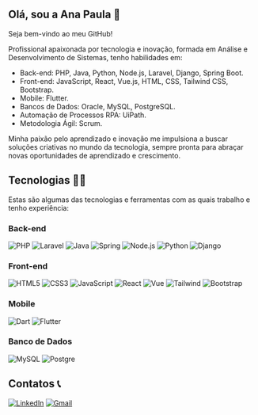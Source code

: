 ## Olá, sou a Ana Paula 👋

Seja bem-vindo ao meu GitHub! 

Profissional apaixonada por tecnologia e inovação, formada em Análise e Desenvolvimento de Sistemas, tenho habilidades em:

- Back-end: PHP, Java, Python, Node.js, Laravel, Django, Spring Boot.
- Front-end: JavaScript, React, Vue.js, HTML, CSS, Tailwind CSS, Bootstrap.
- Mobile: Flutter.
- Bancos de Dados: Oracle, MySQL, PostgreSQL.
- Automação de Processos RPA: UiPath.
- Metodologia Ágil: Scrum.

Minha paixão pelo aprendizado e inovação me impulsiona a buscar soluções criativas no mundo da tecnologia, sempre pronta para abraçar novas oportunidades de aprendizado e crescimento.

## Tecnologias 👩‍💻

Estas são algumas das tecnologias e ferramentas com as quais trabalho e tenho experiência:

### **Back-end**

![PHP](https://img.shields.io/badge/PHP-777BB4?style=for-square&logo=spring&logoColor=white)
![Laravel](https://img.shields.io/badge/Laravel-FF2D20?style=for-square&logo=spring&logo=laravel&logoColor=white)
![Java](https://img.shields.io/badge/-Java-007396?style=for-square&logo=java)
![Spring](https://img.shields.io/badge/-Spring-6DB33F?style=for-square&logo=spring&logoColor=white)
![Node.js](https://img.shields.io/badge/Node.js-43853D?style=for-square&logo=node.js&logoColor=white)
![Python](https://img.shields.io/badge/Python-14354C?style=for-square&logo=spring&logoColor=white)
![Django](https://img.shields.io/badge/Django-092E20?style=for-square&logo=django&logoColor=white)

### **Front-end**

![HTML5](https://img.shields.io/badge/-HTML5-E34F26?style=for-square&logo=html5&logoColor=white)
![CSS3](https://img.shields.io/badge/-CSS3-1572B6?style=for-square&logo=css3)
![JavaScript](https://img.shields.io/badge/-JavaScript-black?style=for-square&logo=javascript)
![React](https://img.shields.io/badge/React-20232A?style=-square&logo=react&logoColor=61DAFB&logoColor=white)
![Vue](https://img.shields.io/badge/Vue.js-35495E?style=-square&logo=vue.js&logoColor=4FC08D&logoColor=white)
![Tailwind](https://img.shields.io/badge/Tailwind_CSS-38B2AC?style=-square&logo=tailwind-css&logoColor=white&logoColor=white)
![Bootstrap](https://img.shields.io/badge/Bootstrap-563D7C?style=-square&logo=bootstrap&logoColor=white&logoColor=white)

### **Mobile**

![Dart](https://img.shields.io/badge/Dart-0175C2?style=for-square&logo=dart&logoColor=white)
![Flutter](https://img.shields.io/badge/Flutter-02569B?style=for-square&logo=flutter&logoColor=white)


### **Banco de Dados**

![MySQL](https://img.shields.io/badge/MySQL-00000F?style=for-square&logo=spring&logoColor=white)
![Postgre](https://img.shields.io/badge/PostgreSQL-316192?style=-square&logo=postgresql&logoColor=white)

## Contatos 📞 

<a href="https://www.linkedin.com/in/ana-paula-gomes-guimaraes/" target="_blank"><img src="https://img.shields.io/badge/-LinkedIn-%230077B5?style=for-the-badge&logo=linkedin&logoColor=white" alt="LinkedIn"></a>
<a href="mailto:anaapgg19@gmail.com" target="_blank"><img src="https://img.shields.io/badge/-Gmail-%23333?style=for-the-badge&logo=gmail&logoColor=white" alt="Gmail"></a>
